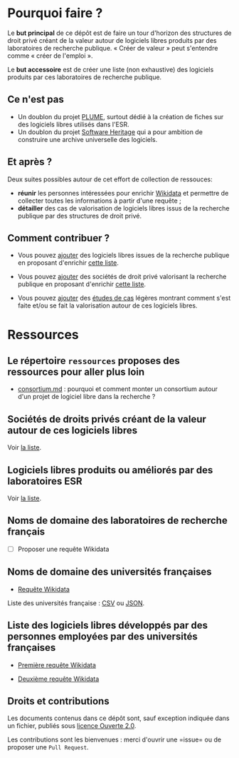 # Pourquoi faire ?

Le **but principal** de ce dépôt est de faire un tour d'horizon des
structures de droit privé créant de la valeur autour de logiciels
libres produits par des laboratoires de recherche publique.  « Créer
de valeur » peut s'entendre comme « créer de l'emploi ».

Le **but accessoire** est de créer une liste (non exhaustive) des
logiciels produits par ces laboratoires de recherche publique.

## Ce n'est pas

- Un doublon du projet [PLUME](https://projet-plume.org), surtout dédié à la création de fiches sur des logiciels libres utilisés dans l'ESR.
- Un doublon du projet [Software Heritage](https://www.softwareheritage.org) qui a pour ambition de construire une archive universelle des logiciels.

## Et après ?

Deux suites possibles autour de cet effort de collection de ressouces:

- **réunir** les personnes intéressées pour enrichir [Wikidata](https://www.wikidata.org) et permettre de collecter toutes les informations à partir d'une requête ;
- **détailler** des cas de valorisation de logiciels libres issus de
  la recherche publique par des structures de droit privé.

## Comment contribuer ?

- Vous pouvez [ajouter](https://github.com/bzg/logiciel-libre-esr/issues/new?assignees=&labels=&template=ajout-logiciel-libre-esr.md&title=) des logiciels libres issues de la recherche publique en proposant d'enrichir [cette liste](liste-ll-produits-esr.md).

- Vous pouvez [ajouter](https://github.com/bzg/logiciel-libre-esr/issues/new?assignees=&labels=&template=ajout-structure-privee.md&title=) des sociétés de droit privé valorisant la recherche publique en proposant d'enrichir [cette liste](liste-ll-produits-esr.md).

- Vous pouvez [ajouter](https://github.com/bzg/logiciel-libre-esr/issues/new?assignees=&labels=&template=ajout-etude-de-cas.md&title=) des [études de cas](etudes-de-cas.md) légères montrant comment s'est faite et/ou se fait la valorisation autour de ces logiciels libres.

# Ressources

## Le répertoire `ressources` proposes des ressources pour aller plus loin

- [consortium.md](ressources/consortium.md) : pourquoi et comment monter un consortium autour d'un projet de logiciel libre dans la recherche ?

## Sociétés de droits privés créant de la valeur autour de ces logiciels libres 

Voir [la liste](ecosysteme-valorisation-ll-esr.md).

## Logiciels libres produits ou améliorés par des laboratoires ESR

Voir [la liste](liste-ll-produits-esr.md).

## Noms de domaine des laboratoires de recherche français

- [ ] Proposer une requête Wikidata

## Noms de domaine des universités françaises

- [Requête Wikidata](https://query.wikidata.org/#SELECT%20%3Fitem%20%3FitemLabel%20%3Furl%0AWHERE%0A%20%20%20%20%7B%0A%20%20%20%20%3Fitem%20wdt%3AP31%20wd%3AQ3551775%20.%0A%20%20%20%20%3Fitem%20wdt%3AP856%20%3Furl%0A%20%20%20%20SERVICE%20wikibase%3Alabel%20%7B%20bd%3AserviceParam%20wikibase%3Alanguage%20%22%5BAUTO_LANGUAGE%5D%2Cfr%22%20%7D%0A%20%20%20%20%7D%0A)

Liste des universités française : [CSV](universites-francaises.csv) ou [JSON](universites-francaises.json).

## Liste des logiciels libres développés par des personnes employées par des universités françaises

* [Première requête Wikidata](https://query.wikidata.org/embed.html#SELECT%20DISTINCT%20%3Fitem%20%3FitemLabel%20%3Fdeveloper%20%3FdeveloperLabel%20WHERE%20%7B%0A%20%20SERVICE%20wikibase%3Alabel%20%7B%20bd%3AserviceParam%20wikibase%3Alanguage%20%22%5BAUTO_LANGUAGE%5D%2Cen%22.%20%7D%0A%20%20%3Fitem%20wdt%3AP31%2Fwdt%3AP279*%20wd%3AQ7397.%20%20%20%20%20%20%20%23%20Software...%0A%20%20%3Fitem%20wdt%3AP178%2Fwdt%3AP279*%20%3Fdeveloper.%20%20%20%20%23%20...developed%20by...%0A%20%20%7B%0A%20%20%20%20%3Fdeveloper%20wdt%3AP31%2Fwdt%3AP279*%20wd%3AQ31855.%20%23%20...a%20research%20institute%0A%20%20%20%20%3Fdeveloper%20wdt%3AP17%20wd%3AQ142.%20%20%20%20%20%20%20%20%20%20%20%20%20%23%20...in%20France.%0A%20%20%7D%20UNION%20%7B%0A%20%20%20%20%3Fdeveloper%20wdt%3AP749%20%3Fparent.%20%20%20%20%20%20%20%20%20%20%20%20%23%20...a%20child%20organisation%0A%20%20%20%20%3Fparent%20wdt%3AP31%2Fwdt%3AP279*%20wd%3AQ31855.%20%20%20%20%23%20...of%20a%20research%20institute%0A%20%20%20%20%3Fparent%20wdt%3AP17%20wd%3AQ142.%20%20%20%20%20%20%20%20%20%20%20%20%20%20%20%20%23%20...in%20France.%0A%20%20%7D%0A%20%20%0A%7D%0A)
- [Deuxième requête Wikidata](https://query.wikidata.org/#SELECT%20%3Flogiciel%20%3FlogicielLabel%20%3Fdeveloppeur%20%3FdevelopeurLabel%20%3Femployeur%20%3FemployeurLabel%0AWHERE%20%7B%0A%20%20%3Flogiciel%20%28wdt%3AP31%2Fwdt%3AP279%2a%29%20wd%3AQ341.%0A%20%20%3Flogiciel%20wdt%3AP178%20%3Fdeveloppeur.%0A%20%20%3Fdeveloppeur%20wdt%3AP108%20%3Femployeur.%0A%20%20%3Femployeur%20wdt%3AP17%20wd%3AQ142.%0A%20%20%3Femployeur%20%28wdt%3AP31%2Fwdt%3AP279%2a%29%20wd%3AQ3551775%20.%0A%20%20SERVICE%20wikibase%3Alabel%20%7B%20bd%3AserviceParam%20wikibase%3Alanguage%20%22%5BAUTO_LANGUAGE%5D%2Cfr%22%20%7D%0A%7D)

## Droits et contributions

Les documents contenus dans ce dépôt sont, sauf exception indiquée dans un fichier, publiés sous [licence Ouverte 2.0](LICENSE.txt).

Les contributions sont les bienvenues : merci d'ouvrir une =issue= ou de proposer une `Pull Request`.
